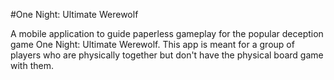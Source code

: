 #One Night: Ultimate Werewolf

A mobile application to guide paperless gameplay for the popular deception game One Night: Ultimate Werewolf. This app is meant for a group of players who are physically together but don't have the physical board game with them.
